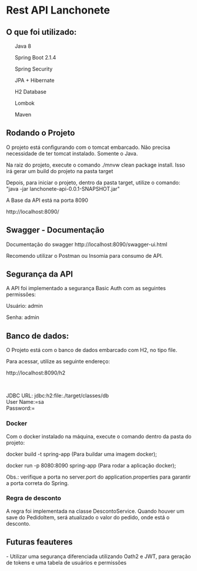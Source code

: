 <h1>Rest API Lanchonete</h1>

<h2>O que foi utilizado:</h2>

<ul>Java 8</ul>
<ul>Spring Boot 2.1.4</ul>
<ul>Spring Security</ul>
<ul>JPA + Hibernate</ul>
<ul>H2 Database</ul>
<ul>Lombok</ul>
<ul>Maven</ul>

<h2>Rodando o Projeto</h2>

<p>O projeto está configurando com o tomcat embarcado. Não precisa necessidade de ter tomcat instalado. Somente o Java.</p>
<p>Na raiz do projeto, execute o comando ./mnvw clean package install. Isso irá gerar um build do projeto na pasta target</p>
<p>Depois, para iniciar o projeto, dentro da pasta target, utilize o comando: "java -jar lanchonete-api-0.0.1-SNAPSHOT.jar"
 

<p>A Base da API está na porta 8090</p>

http://localhost:8090/

<h2>Swagger - Documentação</h2>

<p>Documentação do swagger http://localhost:8090/swagger-ui.html</p>
<p>Recomendo utilizar o Postman ou Insomia para consumo de API.</p>

<h2>Segurança da API</h2>

<p>A API foi implementado a segurança Basic Auth com as seguintes permissões:</p>
<p> Usuário: admin </p>
<p> Senha: admin </p>


<h2> Banco de dados: </h2>

<p>O Projeto está com o banco de dados embarcado com H2, no tipo file.</p>
Para acessar, utilize as seguinte endereço:<br>

<p>http://localhost:8090/h2</p><br>

JDBC URL: jdbc:h2:file:./target/classes/db<br>
User Name:=sa<br>
Password:=<br>

<h3> Docker </h3>
<p>Com o docker instalado na máquina, execute o comando dentro da pasta do projeto:<p>

<p>docker build -t spring-app (Para buildar uma imagem docker);</p>
<p>docker run -p 8080:8090 spring-app (Para rodar a aplicação docker);</p>

Obs.: verifique a porta no server.port do application.properties para garantir a porta correta do Spring.


<h3> Regra de desconto </h3>

<p> A regra foi implementada na classe DescontoService. Quando houver um save do PedidoItem, será atualizado o valor do pedido, onde está o desconto. </p>

<h2> Futuras feauteres </h2>
<p>- Utilizar uma segurança diferenciada utilizando Oath2 e JWT, para geração de tokens e uma tabela de usuários e permissões</p>

